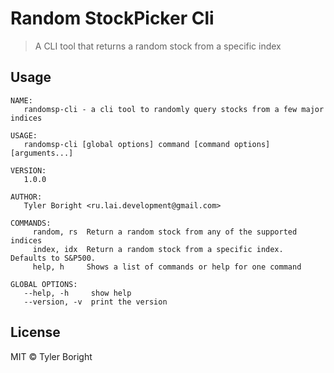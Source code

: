 # Random StockPicker Cli
> A CLI tool that returns a random stock from a specific index

## Usage
```
NAME:
   randomsp-cli - a cli tool to randomly query stocks from a few major indices

USAGE:
   randomsp-cli [global options] command [command options] [arguments...]

VERSION:
   1.0.0

AUTHOR:
   Tyler Boright <ru.lai.development@gmail.com>

COMMANDS:
     random, rs  Return a random stock from any of the supported indices
     index, idx  Return a random stock from a specific index.  Defaults to S&P500.
     help, h     Shows a list of commands or help for one command

GLOBAL OPTIONS:
   --help, -h     show help
   --version, -v  print the version
```

## License
MIT © Tyler Boright
